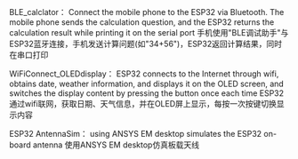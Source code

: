 BLE_calclator：
Connect the mobile phone to the ESP32 via Bluetooth. The mobile phone sends the calculation question, and the ESP32 returns the calculation result while printing it on the serial port
手机使用"BLE调试助手"与ESP32蓝牙连接，手机发送计算问题(如"34+56")，ESP32返回计算结果，同时在串口打印

WiFiConnect_OLEDdisplay：
ESP32 connects to the Internet through wifi, obtains date, weather information, and displays it on the OLED screen, and switches the display content by pressing the button once each time
ESP32通过wifi联网，获取日期、天气信息，并在OLED屏上显示，每按一次按键切换显示内容

ESP32 AntennaSim：
using ANSYS EM desktop simulates the ESP32 on-board antenna
使用ANSYS EM desktop仿真板载天线
